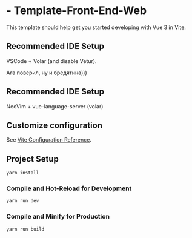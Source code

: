 # - Template-Front-End-Web

This template should help get you started developing with Vue 3 in Vite.

## Recommended IDE Setup

VSCode + Volar (and disable Vetur).

Ага поверил, ну и бредятина)))

## Recommended IDE Setup

NeoVim + vue-language-server (volar)


## Customize configuration

See [Vite Configuration Reference](https://vite.dev/config/).

## Project Setup

```sh
yarn install
```

### Compile and Hot-Reload for Development

```sh
yarn run dev
```

### Compile and Minify for Production

```sh
yarn run build
```
